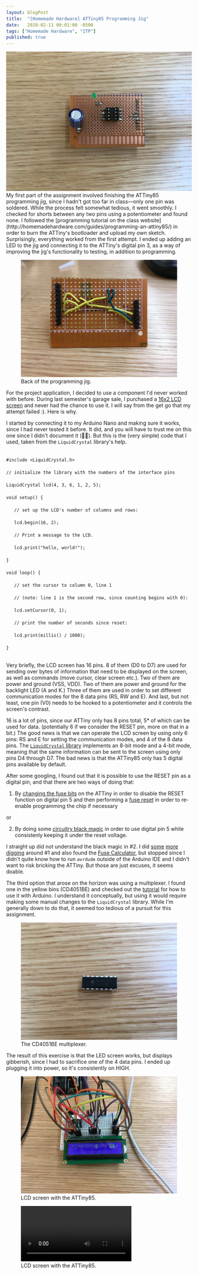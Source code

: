 ```yaml
---
layout: blogPost
title:  "[Homemade Hardware] ATTiny85 Programming Jig"
date:   2020-02-11 00:01:00 -0500
tags: ["Homemade Hardware", "ITP"]
published: true
---
```

<figure style="margin: 0;">
  <img class="img-row-2" style="border: none;" src="/assets/images/blog/2020-02-13-attiny-85/1.JPG" alt="The completed programming jig"/>
  <figcaption>
  </figcaption>
</figure>
My first part of the assignment involved finishing the ATTiny85 programming jig, since I hadn't got too far in class—only one pin was soldered. While the process felt somewhat tedious, it went smoothly. I checked for shorts between any two pins using a potentiometer and found none. I followed the [programming tutorial on the class website](http://homemadehardware.com/guides/programming-an-attiny85/) in order to burn the ATTiny's bootloader and upload my own sketch. Surprisingly, everything worked from the first attempt. I ended up adding an LED to the jig and connecting it to the ATTiny's digital pin 3, as a way of improving the jig's functionality to testing, in addition to programming.

<figure>
  <img class="img-row-2" style="" src="/assets/images/blog/2020-02-13-attiny-85/2.JPG" alt="Back of the programming jig."/>
  <figcaption>
    Back of the programming jig.
  </figcaption>
</figure>

For the project application, I decided to use a component I'd never worked with before. During last semester's garage sale, I purchased a [16x2 LCD screen](https://www.crystalfontz.com/product/cfah1602btmijt-16x2-character-lcd?kw=&origin=pla&gclid=CjwKCAiAhJTyBRAvEiwAln2qB5sd4lTcgHgml3grvAPeOELyKMn9WQ9pnCvROz5gQMvEnA7pCQSBOxoCD9cQAvD_BwE) and never had the chance to use it. I will say from the get go that my attempt failed :). Here is why.

I started by connecting it to my Arduino Nano and making sure it works, since I had never tested it before. It did, and you will have to trust me on this one since I didn't document it (🤦‍♂️). But this is the (very simple) code that I used, taken from the `LiquidCrystal` library's help.

<code>
#include &#60;LiquidCrystal.h&#62;<br/>
// initialize the library with the numbers of the interface pins<br/>
LiquidCrystal lcd(4, 3, 6, 1, 2, 5);<br/>
void setup() {<br/>
  &emsp;// set up the LCD's number of columns and rows:<br/>
  &emsp;lcd.begin(16, 2);<br/>
  &emsp;// Print a message to the LCD.<br/>
  &emsp;lcd.print("hello, world!");<br/>
}<br/>
void loop() {<br/>
  &emsp;// set the cursor to column 0, line 1<br/>
  &emsp;// (note: line 1 is the second row, since counting begins with 0):<br/>
  &emsp;lcd.setCursor(0, 1);<br/>
  &emsp;// print the number of seconds since reset:<br/>
  &emsp;lcd.print(millis() / 1000);<br/>
}<br/>
</code>

Very briefly, the LCD screen has 16 pins. 8 of them (D0 to D7) are used for sending over bytes of information that need to be displayed on the screen, as well as commands (move cursor, clear screen etc.). Two of them are power and ground (VSS, VDD). Two of them are power and ground for the backlight LED (A and K.) Three of them are used in order to set different communication modes for the 8 data pins (RS, RW and E). And last, but not least, one pin (V0) needs to be hooked to a potentiometer and it controls the screen's contrast.

16 is a lot of pins, since our ATTiny only has 8 pins total, 5* of which can be used for data. (potentially 6 if we consider the RESET pin, more on that in a bit.) The good news is that we can operate the LCD screen by using only 6 pins: RS and E for setting the communication modes, and 4 of the 8 data pins. The [`LiquidCrystal` library](https://github.com/arduino-libraries/LiquidCrystal/blob/master/src/LiquidCrystal.cpp) implements an 8-bit mode and a 4-bit mode, meaning that the same information can be sent to the screen using only pins D4 through D7. The bad news is that the ATTiny85 only has 5 digital pins available by default.

After some googling, I found out that it is possible to use the RESET pin as a digital pin, and that there are two ways of doing that:

1) By [changing the fuse bits](http://www.technoblogy.com/show?LSE) on the ATTiny in order to disable the RESET function on digital pin 5 and then performing a [fuse reset](https://sites.google.com/site/wayneholder/attiny-fuse-reset) in order to re-enable programming the chip if necessary

or

2) By doing some [circuitry black magic](https://www.instructables.com/id/Using-pin-1-on-Attiny13-without-messing-with-fuse-/) in order to use digital pin 5 while consistenly keeping it under the reset voltage.

I straight up did not understand the black magic in #2. I did [some](https://embedderslife.wordpress.com/2012/08/20/fuse-bits-arent-that-scary/) [more](https://hackaday.com/2012/08/30/avr-fuse-bits-explained/) [digging](https://www.ladyada.net/learn/avr/avrdude.html) around #1 and also found the [Fuse Calculator](http://www.engbedded.com/fusecalc/), but stopped since I didn't quite know how to run `avrdude` outside of the Arduino IDE and I didn't want to risk bricking the ATTiny. But those are just excuses, it seems doable.

The third option that arose on the horizon was using a multiplexer. I found one in the yellow bins (CD4051BE) and checked out the [tutorial](https://cityos.io/tutorial/1958/Use-multiplexer-with-Arduino) for how to use it with Arduino. I understand it conceptually, but using it would require making some manual changes to the `LiquidCrystal` library. While I'm generally down to do that, it seemed too tedious of a pursuit for this assignment.

<figure>
  <img class="img-row-2" style="" src="/assets/images/blog/2020-02-13-attiny-85/5.JPG" alt="The multiplexer"/>
  <figcaption>
    The CD4051BE multiplexer.
  </figcaption>
</figure>

The result of this exercise is that the LED screen works, but displays gibberish, since I had to sacrifice one of the 4 data pins. I ended up plugging it into power, so it's consistently on HIGH.

<figure>
  <img class="" style="" src="/assets/images/blog/2020-02-13-attiny-85/3.JPG" alt="The multiplexer"/>
  <figcaption>
    LCD screen with the ATTiny85.
  </figcaption>
</figure>

<figure>
  <video src="/assets/images/blog/2020-02-13-attiny-85/6.mov" preload controls loop alt="LCD screen with the ATTiny85"></video>
  <figcaption>
    LCD screen with the ATTiny85.
  </figcaption>
</figure>
